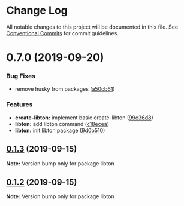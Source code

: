 # Change Log

All notable changes to this project will be documented in this file.
See [Conventional Commits](https://conventionalcommits.org) for commit guidelines.

# 0.7.0 (2019-09-20)


### Bug Fixes

* remove husky from packages ([a50cb61](https://github.com/libton-project/libton/commit/a50cb61))


### Features

* **create-libton:** implement basic create-libton ([99c36d8](https://github.com/libton-project/libton/commit/99c36d8))
* **libton:** add libton command ([c18ecea](https://github.com/libton-project/libton/commit/c18ecea))
* **libton:** init libton package ([9d0b510](https://github.com/libton-project/libton/commit/9d0b510))





## [0.1.3](https://github.com/libton-project/libton/compare/libton@0.1.2...libton@0.1.3) (2019-09-15)

**Note:** Version bump only for package libton





## [0.1.2](https://github.com/libton-project/libton/compare/libton@0.1.1...libton@0.1.2) (2019-09-15)

**Note:** Version bump only for package libton
